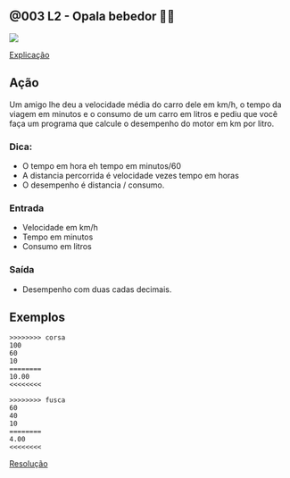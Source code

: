 ## @003 L2 - Opala bebedor 🎥💎

[](https://raw.githubusercontent.com/qxcodefup/arcade/master/base/003/solver.c)
![](https://raw.githubusercontent.com/qxcodefup/arcade/master/base/003/cover.jpg)

[Explicação](https://youtu.be/d0nlVzjtMBE)

## Ação

Um amigo lhe deu a velocidade média do carro dele em km/h, o tempo da viagem em minutos e o consumo de um carro em litros e pediu que você faça um programa que calcule o desempenho do motor em km por litro.

### Dica:

- O tempo em hora eh tempo em minutos/60
- A distancia percorrida é velocidade vezes tempo em horas
- O desempenho é distancia / consumo.

### Entrada
- Velocidade em km/h
- Tempo em minutos
- Consumo em litros

### Saída
- Desempenho com duas cadas decimais.

## Exemplos

```
>>>>>>>> corsa
100
60
10
========
10.00
<<<<<<<<

>>>>>>>> fusca
60
40
10
========
4.00
<<<<<<<<
```

[Resolução](https://youtu.be/VkL2XkEZetk)